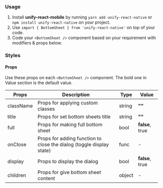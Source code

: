 ### Usage

1. Install **unify-react-mobile** by running `yarn add unify-react-native` or `npm install unify-react-native` on your project.
2. Use `import { BottomSheet } from 'unify-react-native'` on top of your code.
3. Code your `<BottomSheet />` component based on your requirement with modifiers & props below.



### Styles

#### Props

Use these props on each `<BottomSheet />` component. The bold one in Value section is the default value.

| Props            | Description                         | Type            | Value
|---------------------|----------------------------------|-----------------|---------------------|
| className   | Props for applying custom classes   | string            | **""**
| title   | Props for set bottom sheets title   | string            | **""**
| full   | Props for making full bottom sheet   | bool            | **false**, true
| onClose   | Props for adding function to close the dialog (toggle display state)   | func            | -
| display   | Props to display the dialog   | bool            | **false**, true
| children   | Props for give bottom sheet content   | object            | -